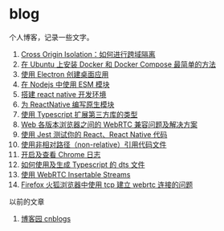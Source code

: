# blog

个人博客，记录一些文字。

1. [Cross Origin Isolation：如何进行跨域隔离](./cross-origin-isolation.md)
1. [在 Ubuntu 上安装 Docker 和 Docker Compose 最简单的方法](./install-docker-on-ubuntu.md)
1. [使用 Electron 创建桌面应用](./create-desktop-app-use-electron.md)
1. [在 Nodejs 中使用 ESM 模块](./use-esm-in-node.md)
1. [搭建 react native 开发环境](./setup-react-native-environment.md)
1. [为 ReactNative 编写原生模块](./write-native-module-for-react-native.md)
1. [使用 Typescript 扩展第三方库的类型](./extend-thirdparty-lib-types-with-typescript.md)
1. [Web 各版本浏览器之间的 WebRTC 兼容问题及解决方案](./webrtc-workaround-of-browsers.md)
1. [使用 Jest 测试你的 React、React Native 代码](./react-rn-typescript-jest-unit-test.md)
1. [使用非相对路径（non-relative）引用代码文件](./use-non-relative-import.md)
1. [开启及查看 Chrome 日志](./enable-chrome-debug-log.md)
1. [如何使用及生成 Typescript 的 dts 文件](./typescript-dts-usage-and-generator.md)
1. [使用 WebRTC Insertable Streams](./use-webrtc-insertable-streams.md)
1. [Firefox 火狐浏览器中使用 tcp 建立 webrtc 连接的问题](./firefox-webrtc-tcp-problem.md)

以前的文章

1. [博客园 cnblogs](https://www.cnblogs.com/DarkMaster)
